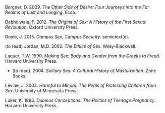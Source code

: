 Bergner, D. 2009. *The Other Side of Desire: Four Journeys into the Far Realms of Lust and Longing*. Ecco.

Dabhoiwala, F. 2012. *The Origins of Sex: A History of the First Sexual Revolution*. Oxford University Press.

Doyle, J. 2015. *Campus Sex, Campus Security*. semiotext(e).

(to read) Jordan, M.D. 2002. *The Ethics of Sex*. Wiley-Blackwell.

Laquer, T.W. 1990. *Making Sex: Body and Gender from the Greeks to Freud*. Harvard University Press.
* (to read). 2004. *Solitary Sex: A Cultural History of Masturbation*. Zone Books.

Levine, J. 2002. *Harmful to Minors: The Perils of Protecting Children from Sex*. University of Minnesota Press.

Luker, K. 1996. *Dubious Conceptions: The Politics of Teenage Pregnancy*. Harvard University Press.
